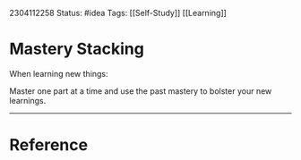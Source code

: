 2304112258
	Status: #idea 
		Tags: [[Self-Study]] [[Learning]]

# Mastery Stacking

When learning new things:

Master one part at a time
and use the past mastery to bolster your new learnings.

---
# Reference